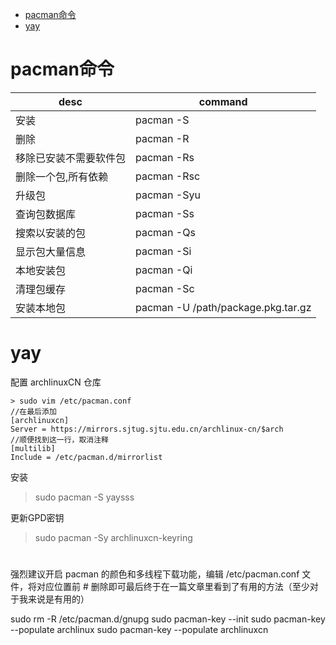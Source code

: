 <!-- TOC -->

- [pacman命令](#pacman%E5%91%BD%E4%BB%A4)
- [yay](#yay)

<!-- /TOC -->

# pacman命令
| desc                   | command                            |
| ---------------------- | ---------------------------------- |
| 安装                   | pacman -S                          |
| 删除                   | pacman -R                          |
| 移除已安装不需要软件包 | pacman -Rs                         |
| 删除一个包,所有依赖    | pacman -Rsc                        |
| 升级包                 | pacman -Syu                        |
| 查询包数据库           | pacman -Ss                         |
| 搜索以安装的包         | pacman -Qs                         |
| 显示包大量信息         | pacman -Si                         |
| 本地安装包             | pacman -Qi                         |
| 清理包缓存             | pacman -Sc                         |
| 安装本地包             | pacman -U /path/package.pkg.tar.gz |

# yay
配置  archlinuxCN 仓库
```
> sudo vim /etc/pacman.conf
//在最后添加
[archlinuxcn]
Server = https://mirrors.sjtug.sjtu.edu.cn/archlinux-cn/$arch
//顺便找到这一行，取消注释
[multilib]
Include = /etc/pacman.d/mirrorlist
```

安装
> sudo pacman -S yaysss

更新GPD密钥
> sudo pacman -Sy archlinuxcn-keyring

#
强烈建议开启 pacman 的颜色和多线程下载功能，编辑 /etc/pacman.conf 文件，将对应位置前 # 删除即可最后终于在一篇文章里看到了有用的方法（至少对于我来说是有用的）

sudo rm -R /etc/pacman.d/gnupg
sudo pacman-key --init
sudo pacman-key --populate archlinux
sudo pacman-key --populate archlinuxcn